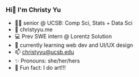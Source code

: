 ### Hi👋 I'm Christy Yu 

- 👩‍🎓 senior @ UCSB: Comp Sci, Stats + Data Sci
- 🔗 christyyu.me
- 💻 Prev SWE intern @ Lorentz Solution
- 🌱 currently learning web dev and UI/UX design
- 📫 christyyu@ucsb.edu
- ✨ Pronouns: she/her/hers
- 🎨 Fun fact: I do art!!!
